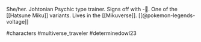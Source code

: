 She/her. Johtonian Psychic type trainer. Signs off with -🔮. One of the [[Hatsune Miku]] variants. Lives in the [[Mikuverse]]. [[@pokemon-legends-voltage]]

#characters #multiverse_traveler #determinedowl23 